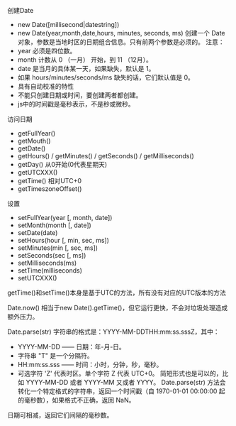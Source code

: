 创建Date
+ new Date([millisecond|datestring])
+ new Date(year,month,date,hours, minutes, seconds, ms)
创建一个 Date 对象，参数是当地时区的日期组合信息。只有前两个参数是必须的。
注意：
+ year 必须是四位数。
+ month 计数从 0 （一月） 开始，到 11 （12月）。
+ date 是当月的具体某一天，如果缺失，默认是 1。
+ 如果 hours/minutes/seconds/ms 缺失的话，它们默认值是 0。
+ 具有自动校准的特性
+ 不能只创建日期或时间，要创建两者都创建。
+ js中的时间戳是毫秒表示，不是秒或微秒。

访问日期
+ getFullYear()
+ getMouth()
+ getDate()
+ getHours() / getMinutes() / getSeconds() / getMilliseconds()
+ getDay() 从0开始(0代表星期天)
+ getUTCXXX()
+ getTime() 相对UTC+0
+ getTimeszoneOffset()

设置
+ setFullYear(year [, month, date])
+ setMonth(month [, date])
+ setDate(date)
+ setHours(hour [, min, sec, ms])
+ setMinutes(min [, sec, ms])
+ setSeconds(sec [, ms])
+ setMilliseconds(ms)
+ setTime(milliseconds) 
+ setUTCXXX()

getTime()和setTime()本身是基于UTC的方法，所有没有对应的UTC版本的方法

Date.now() 相当于new Date().getTime()，但它运行更快，不会对垃圾处理造成额外压力。

Date.parse(str)
字符串的格式是：YYYY-MM-DDTHH:mm:ss.sssZ，其中：
+ YYYY-MM-DD —— 日期：年-月-日。
+ 字符串 "T" 是一个分隔符。
+ HH:mm:ss.sss —— 时间：小时，分钟，秒，毫秒。
+ 可选字符 'Z' 代表时区。单个字符 Z 代表 UTC+0。
简短形式也是可以的，比如 YYYY-MM-DD 或者 YYYY-MM 又或者 YYYY。
Date.parse(str) 方法会转化一个特定格式的字符串，返回一个时间戳（自 1970-01-01 00:00:00 起的毫秒数），如果格式不正确，返回 NaN。

日期可相减，返回它们间隔的毫秒数。